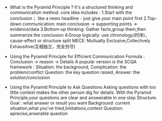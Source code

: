 * What is the Pyramid Principle ? 
It's a structured thinking and communication method. core idea includes : 
1.Start with the conclusion； like a news headline - just give your main point first
2.Top-down communication: main conclusion -> supporting points -> evidence/data
3.Bottom-up thinking: Gather facts,group them,then summarize the conclusion
4.Group logically: use chronology(时序)，cause-effect or structure split
MECE: Multually Exclusive,Collectively Exhausitive(互相独立，完全穷尽)


* Using the Pyramid Principle for Efficient Communication
Formula : Conclusion -> reason -> Details
A popular version is the SCQA framework : 
Situation: the background,  Complication: the problem/conflict
Question: the key question raised, Answer: the solution/conclusion

* Using the Pyramid Principle to Ask Questions
Asking questions with too little context makes the other person dig for details. 
With the Pyramid Principle,your questions are clear and answerable in one step
Structure: Goal : what answer or result you want
Background: current situation,what you've tried,limitations,context
Question: aprecise,anserable question

